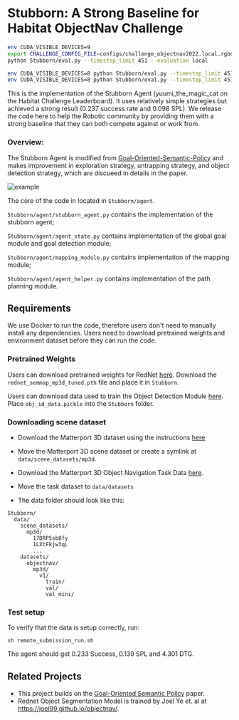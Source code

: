 # Stubborn: A Strong Baseline for Habitat ObjectNav Challenge

```bash
env CUDA_VISIBLE_DEVICES=9
export CHALLENGE_CONFIG_FILE=configs/challenge_objectnav2022.local.rgbd.yaml
python Stubborn/eval.py --timestep_limit 451 --evaluation local

env CUDA_VISIBLE_DEVICES=8 python Stubborn/eval.py --timestep_limit 451 --evaluation local -v 2 --print_images 1 -d lm_socratic_override --explore_rooms --explore_room_order lm_socratic --override_mode socratic --detect_stuck 1 --do_error_analysis
env CUDA_VISIBLE_DEVICES=8 python Stubborn/eval.py --timestep_limit 451 --evaluation local -v 2 --print_images 1 -d socratic_rooms --explore_rooms --explore_room_order lm_prior --override_mode prior_classifier --detect_stuck 1 --do_error_analysis
```

This is the implementation of the Stubborn Agent (yuumi_the_magic_cat on the Habitat Challenge Leaderboard).
It uses relatively simple strategies but achieved a strong result (0.237 success rate and 0.098 SPL).
We release the code here to help the Robotic community by providing them with a strong baseline that they can both compete against or work from.


### Overview:
The Stubborn Agent is modified from [Goal-Oriented-Semantic-Policy](https://devendrachaplot.github.io/projects/semantic-exploration) and makes improvement in exploration strategy, untrapping strategy, and object detection strategy, which are discueed in details in the paper.

![example](./Stubborn/docs/demo.gif)


The core of the code in located in `Stubborn/agent`.

`Stubborn/agent/stubborn_agent.py` contains the implementation of the stubborn agent;

`Stubborn/agent/agent_state.py` contains implementation of the global goal module and goal detection module;

`Stubborn/agent/mapping_module.py` contains implementation of the mapping module;

`Stubborn/agent/agent_helper.py` contains implementation of the path planning module.



## Requirements

We use Docker to run the code, therefore users don't need to manually install any dependencies.
Users need to download pretrained weights and environment dataset before they can run the code.

### Pretrained Weights

Users can download pretrained weights for RedNet [here](https://drive.google.com/drive/folders/1SM75RweHtHQ13lu9fZkVjkOlWMaWpFuZ?usp=sharing).
Download the `rednet_semmap_mp3d_tuned.pth` file and place it in `Stubborn`.


Users can download data used to train the Object Detection Module [here](https://drive.google.com/file/d/1M8ArawCSD-91pNvxTvXmXKMwKUFFHKOJ/view?usp=sharing).
Place `obj_id_data.pickle` into the `Stubborn` folder.


### Downloading scene dataset
- Download the Matterport 3D dataset using the instructions [here](https://niessner.github.io/Matterport/)
- Move the Matterport 3D scene dataset or create a symlink at `data/scene_datasets/mp3d`.

- Download the Matterport 3D Object Navigation Task Data [here](https://dl.fbaipublicfiles.com/habitat/data/datasets/objectnav/m3d/v1/objectnav_mp3d_v1.zip).
- Move the task dataset to `data/datasets`

- The data folder should look like this:
```
Stubborn/
  data/
    scene_datasets/
      mp3d/
        17DRP5sb8fy
        1LXtFkjw3qL
        ...
    datasets/
      objectnav/
        mp3d/
          v1/
            train/
            val/
            val_mini/
```


### Test setup
To verify that the data is setup correctly, run:
```
sh remote_submission_run.sh
```

The agent should get 0.233 Success, 0.139 SPL and 4.301 DTG.




## Related Projects
- This project builds on the [Goal-Oriented Semantic Policy](https://devendrachaplot.github.io/projects/semantic-exploration) paper.
- Rednet Object Segmentation Model is trained by Joel Ye et. al at https://joel99.github.io/objectnav/.

